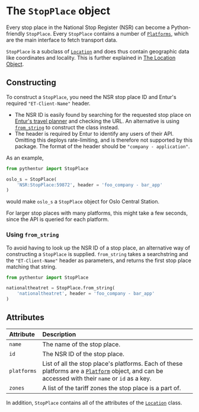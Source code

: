# The `StopPlace` object

Every stop place in the National Stop Register (NSR) can become a Python-friendly `StopPlace`. Every `StopPlace` contains a number of [`Platforms`](platform.md), which are the main interface to fetch transport data.

`StopPlace` is a subclass of [`Location`](location.md) and does thus contain geographic data like coordinates and locality. This is further explained in [The Location Object](location.md#attributes).

## Constructing

To construct a `StopPlace`, you need the NSR stop place ID and Entur's required `"ET-Client-Name"` header.

- The NSR ID is easily found by searching for the requested stop place on [Entur's travel planner](https://entur.no/avgangstavle) and checking the URL. An alternative is using [`from_string`](#using-from_string) to construct the class instead.
- The header is required by Entur to identify any users of their API. Omitting this deploys rate-limiting, and is therefore not supported by this package. The format of the header should be `"company - application"`.

As an example,

```python
from pythentur import StopPlace

oslo_s = StopPlace(
    'NSR:StopPlace:59872', header = 'foo_company - bar_app'
)
```

would make `oslo_s` a `StopPlace` object for Oslo Central Station.

For larger stop places with many platforms, this might take a few seconds, since the API is queried for each platform. 

### Using `from_string`

To avoid having to look up the NSR ID of a stop place, an alternative way of constructing a `StopPlace` is supplied. `from_string` takes a searchstring and the `"ET-Client-Name"` header as parameters, and returns the first stop place matching that string.

```python
from pythentur import StopPlace

nationaltheatret = StopPlace.from_string(
    'nationaltheatret', header = 'foo_company - bar_app'
)
```

## Attributes

| Attribute  | Description |
| :--------- | :-------------------------- |
| `name` | The name of the stop place. |
| `id` | The NSR ID of the stop place. |
| `platforms` | List of all the stop place's platforms. Each of these platforms are a [`Platform`](platform.md) object, and can be accessed with their `name` or  `id` as a key. |
| `zones` | A list of the tariff zones the stop place is a part of. |

In addition, `StopPlace` contains all of the attributes of the [`Location`](location.md#attributes) class.